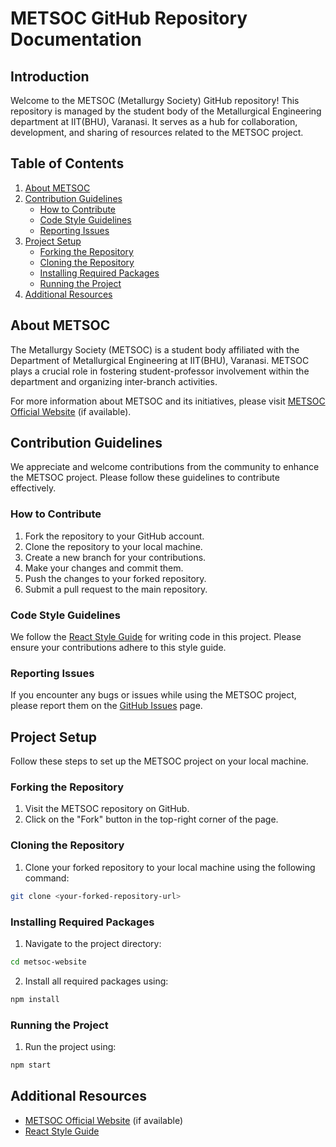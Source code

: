 # METSOC GitHub Repository Documentation

## Introduction

Welcome to the METSOC (Metallurgy Society) GitHub repository! This repository is managed by the student body of the Metallurgical Engineering department at IIT(BHU), Varanasi. It serves as a hub for collaboration, development, and sharing of resources related to the METSOC project.

## Table of Contents

1. [About METSOC](#about-metsoc)
2. [Contribution Guidelines](#contribution-guidelines)
   - [How to Contribute](#how-to-contribute)
   - [Code Style Guidelines](#code-style-guidelines)
   - [Reporting Issues](#reporting-issues)
3. [Project Setup](#project-setup)
   - [Forking the Repository](#forking-the-repository)
   - [Cloning the Repository](#cloning-the-repository)
   - [Installing Required Packages](#installing-required-packages)
   - [Running the Project](#running-the-project)
4. [Additional Resources](#additional-resources)

## About METSOC

The Metallurgy Society (METSOC) is a student body affiliated with the Department of Metallurgical Engineering at IIT(BHU), Varanasi. METSOC plays a crucial role in fostering student-professor involvement within the department and organizing inter-branch activities.

For more information about METSOC and its initiatives, please visit [METSOC Official Website](https://github.com/bayush-9/metsoc-website/issues) (if available).

## Contribution Guidelines

We appreciate and welcome contributions from the community to enhance the METSOC project. Please follow these guidelines to contribute effectively.

### How to Contribute

1. Fork the repository to your GitHub account.
2. Clone the repository to your local machine.
3. Create a new branch for your contributions.
4. Make your changes and commit them.
5. Push the changes to your forked repository.
6. Submit a pull request to the main repository.

### Code Style Guidelines

We follow the [React Style Guide](https://react.dev/) for writing code in this project. Please ensure your contributions adhere to this style guide.

### Reporting Issues

If you encounter any bugs or issues while using the METSOC project, please report them on the [GitHub Issues](#insert-issues-link-here) page.

## Project Setup

Follow these steps to set up the METSOC project on your local machine.

### Forking the Repository

1. Visit the METSOC repository on GitHub.
2. Click on the "Fork" button in the top-right corner of the page.

### Cloning the Repository

1. Clone your forked repository to your local machine using the following command:
```bash
git clone <your-forked-repository-url>
```

### Installing Required Packages

1. Navigate to the project directory:
```bash
cd metsoc-website
```

2. Install all required packages using:
```bash
npm install
```

### Running the Project

1. Run the project using:
```bash
npm start
```

## Additional Resources

- [METSOC Official Website](https://metsoc-website.vercel.app/) (if available)
- [React Style Guide](https://react.dev/)
